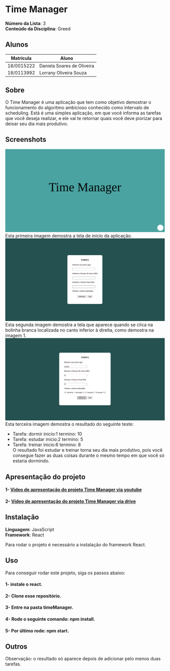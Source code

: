 # Time Manager

**Número da Lista**: 3<br>
**Conteúdo da Disciplina**: Greed<br>

## Alunos
|Matrícula | Aluno |
| -- | -- |
| 18/0015222  |  Daniela Soares de Oliveira |
| 18/0113992  |  Lorrany Oliveira Souza |

## Sobre 
O Time Manager é uma aplicação que tem como objetivo demostrar o funcionamento do algoritmo ambicioso conhecido como intervalo de scheduling. Está é uma simples aplicação, em que você informa as tarefas que você deseja realizar, e ele vai te retornar quais você deve piorizar para deixar seu dia mais produtivo.

## Screenshots
![imagem 1](/imagens/tela1.png)
Esta primeira imagem demostra a tela de início da aplicação.
![imagem 3](/imagens/tela2.png)
Esta segunda imagem demostra a tela que aparece quando se clica na bolinha branca localizada no canto inferior à direita, como demostra na imagem 1.
![imagem 3](/imagens/tela3.png)
Esta terceira imagem demostra o resultado do seguinte teste:
- Tarefa: dormir inicio:1 termino: 10
- Tarefa: estudar inicio:2 termino: 5
- Tarefa: treinar inicio:6 termino: 8</br>
O resultado foi estudar e treinar torna seu dia mais produtivo, pois você consegue fazer as duas coisas durante o mesmo tempo em que você só estaria dormindo. 

## Apresentação do projeto
#### 1- [Video de apresentação do projeto Time Manager via youtube](https://youtu.be/fmyYW6tdNnw)
#### 2- [Video de apresentação do projeto Time Manager via drive](https://drive.google.com/file/d/1NELujx6RopKudTdNzeoUKjYaYEdMj7Bp/view?usp=sharing)


## Instalação 
**Linguagem**: JavaScript<br>
**Framework**: React<br>

Para rodar o projeto é necessário a instalação do framework React.

## Uso 
Para conseguir rodar este projeto, siga os passos abaixo: 
#### 1- instale o react.
#### 2- Clone esse repositório.
#### 3- Entre na pasta timeManager.
#### 4- Rode o seguinte comando:  npm install.
#### 5- Por último rode: npm start.

## Outros
Observação: o resultado só aparece depois de adicionar pelo menos duas tarefas.